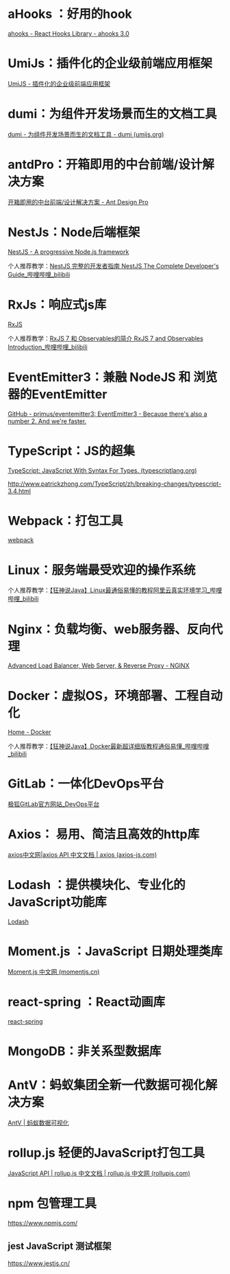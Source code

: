 # aHooks ：好用的hook

[ahooks - React Hooks Library - ahooks 3.0](https://ahooks.js.org/zh-CN)

# UmiJs：插件化的企业级前端应用框架

[UmiJS - 插件化的企业级前端应用框架](https://umijs.org/zh-CN)

# dumi：为组件开发场景而生的文档工具

[dumi - 为组件开发场景而生的文档工具 - dumi (umijs.org)](https://d.umijs.org/zh-CN)

# antdPro：开箱即用的中台前端/设计解决方案

[开箱即用的中台前端/设计解决方案 - Ant Design Pro](https://pro.ant.design/zh-CN/)

# NestJs：Node后端框架

[NestJS - A progressive Node.js framework](https://nestjs.com/)

个人推荐教学：[NestJS 完整的开发者指南 NestJS The Complete Developer's Guide_哔哩哔哩_bilibili](https://www.bilibili.com/video/BV1p64y1a7A7?spm_id_from=333.999.0.0)

# RxJs：响应式js库

[RxJS](https://rxjs.dev/)

个人推荐教学：[RxJS 7 和 Observables的简介 RxJS 7 and Observables Introduction_哔哩哔哩_bilibili](https://www.bilibili.com/video/BV1qr4y1U7Mp?spm_id_from=333.999.0.0)

# EventEmitter3：兼融 **NodeJS** 和 浏览器的EventEmitter

[GitHub - primus/eventemitter3: EventEmitter3 - Because there's also a number 2. And we're faster.](https://github.com/primus/eventemitter3)

# TypeScript：JS的超集

[TypeScript: JavaScript With Syntax For Types. (typescriptlang.org)](https://www.typescriptlang.org/)

http://www.patrickzhong.com/TypeScript/zh/breaking-changes/typescript-3.4.html

# Webpack：打包工具

[webpack](https://webpack.js.org/)

# Linux：服务端最受欢迎的操作系统

个人推荐教学：[【狂神说Java】Linux最通俗易懂的教程阿里云真实环境学习_哔哩哔哩_bilibili](https://www.bilibili.com/video/BV187411y7hF?spm_id_from=333.999.0.0)

# Nginx：负载均衡、web服务器、反向代理

[Advanced Load Balancer, Web Server, & Reverse Proxy - NGINX](https://www.nginx.com/)

# Docker：虚拟OS，环境部署、工程自动化

[Home - Docker](https://www.docker.com/)

个人推荐教学：[【狂神说Java】Docker最新超详细版教程通俗易懂_哔哩哔哩_bilibili](https://www.bilibili.com/video/BV1og4y1q7M4?p=1)

# GitLab：一体化DevOps平台

[极狐GitLab官方网站_DevOps平台](https://gitlab.cn/)

# Axios： 易用、简洁且高效的http库

[axios中文网|axios API 中文文档 | axios (axios-js.com)](http://www.axios-js.com/)

# Lodash ：提供模块化、专业化的JavaScript功能库

[Lodash](https://lodash.com/)

# Moment.js ：JavaScript 日期处理类库

[Moment.js 中文网 (momentjs.cn)](http://momentjs.cn/)

# react-spring ：React动画库

[react-spring](https://react-spring.io/)

# MongoDB：非关系型数据库

# AntV：蚂蚁集团全新一代数据可视化解决方案

[AntV | 蚂蚁数据可视化](https://antv.vision/zh)

# rollup.js 轻便的JavaScript打包工具

[JavaScript API | rollup.js 中文文档 | rollup.js 中文网 (rollupjs.com)](https://www.rollupjs.com/guide/javascript-api)

# npm 包管理工具

https://www.npmjs.com/



## jest JavaScript 测试框架

https://www.jestjs.cn/